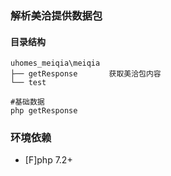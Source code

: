 ### 解析美洽提供数据包

#### 目录结构
```
uhomes_meiqia\meiqia
├── getResponse       获取美洽包内容
└── test 

```
```
#基础数据
php getResponse 
```

### 环境依赖
- [F]php 7.2+ 


